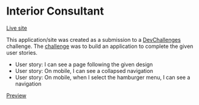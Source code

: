 # Interior Consultant
[Live site]()

This application/site was created as a submission to a [DevChallenges](https://devchallenges.io/paths/responsive-web-developer) challenge. 
The [challenge](https://devchallenges.io/challenges/Jymh2b2FyebRTUljkNcb) was to build an application to complete the given user stories.

- User story: I can see a page following the given design
- User story: On mobile, I can see a collapsed navigation
- User story: On mobile, when I select the hamburger menu, I can see a navigation

[Preview](./scss/assets/preview.png)